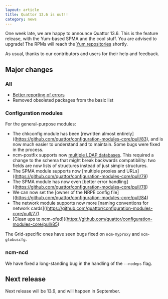 ```yaml
---
layout: article
title: Quattor 13.6 is out!!
category: news
---
```


One week late, we are happy to announce Quattor 13.6.  This is the
feature release, with the Yum-based SPMA and the cool stuff.  You are
advised to upgrade!  The RPMs will reach the
[Yum repositories](http://yum.quattor.org) shortly.

As usual, thanks to our contributors and users for their help and
feedback.

## Major changes

### AII

* [Better reporting of errors](https://github.com/quattor/aii/pull/22)
* Removed obsoleted packages from the basic list

### Configuration modules

For the general-purpose modules:

* The chkconfig module has been
  [rewritten almost entirely]((https://github.com/quattor/configuration-modules-core/pull/83),
  and is now much easier to understand and to maintain.  Some bugs
  were fixed in the process.
* ncm-postfix supports now
  [multiple LDAP databases](https://github.com/quattor/configuration-modules-core/pull/91).
  This required a change to the schema that might break backwards
  compatibility: two fields are now lists of structures instead of
  just simple structures.
* The SPMA module supports now
  [multiple proxies and URLs]((https://github.com/quattor/configuration-modules-core/pull/79)
* The SPMA module has now even [better error handling]((https://github.com/quattor/configuration-modules-core/pull/78)
* We can now set the
  [owner of the NRPE config file]((https://github.com/quattor/configuration-modules-core/pull/84)
* The network module supports now more [naming conventions for network cards]((https://github.com/quattor/configuration-modules-core/pull/77).
* [Clean ups to ncm-ofed]((https://github.com/quattor/configuration-modules-core/pull/85)

The Grid-specific ones have seen bugs fixed on `ncm-myproxy` and
`ncm-globuscfg`.

### ncm-ncd

We have fixed a long-standing bug in the handling of the `--nodeps`
flag.

## Next release

Next release will be 13.9, and will happen in September.
